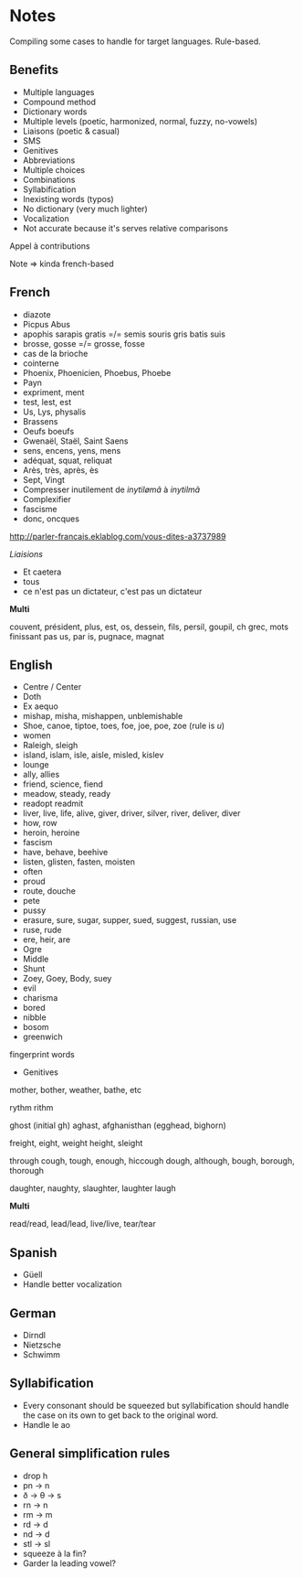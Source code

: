# Notes

Compiling some cases to handle for target languages. Rule-based.

## Benefits

* Multiple languages
* Compound method
* Dictionary words
* Multiple levels (poetic, harmonized, normal, fuzzy, no-vowels)
* Liaisons (poetic & casual)
* SMS
* Genitives
* Abbreviations
* Multiple choices
* Combinations
* Syllabification
* Inexisting words (typos)
* No dictionary (very much lighter)
* Vocalization
* Not accurate because it's serves relative comparisons

Appel à contributions

Note => kinda french-based

## French

* diazote
* Picpus Abus
* apophis sarapis gratis =/= semis souris gris batis suis
* brosse, gosse =/= grosse, fosse
* cas de la brioche
* cointerne
* Phoenix, Phoenicien, Phoebus, Phoebe
* Payn
* expriment, ment
* test, lest, est
* Us, Lys, physalis
* Brassens
* Oeufs boeufs
* Gwenaël, Staël, Saint Saens
* sens, encens, yens, mens
* adéquat, squat, reliquat
* Arès, très, après, ès
* Sept, Vingt
* Compresser inutilement de *inytilømã* à *inytilmã*
* Complexifier
* fascisme
* donc, oncques

http://parler-francais.eklablog.com/vous-dites-a3737989

*Liaisions*

* Et caetera
* tous
* ce n'est pas un dictateur, c'est pas un dictateur

**Multi**

couvent, président, plus, est, os, dessein, fils, persil, goupil, ch grec, mots finissant pas us, par is, pugnace, magnat

## English

* Centre / Center
* Doth
* Ex aequo
* mishap, misha, mishappen, unblemishable
* Shoe, canoe, tiptoe, toes, foe, joe, poe, zoe (rule is *u*)
* women
* Raleigh, sleigh
* island, islam, isle, aisle, misled, kislev
* lounge
* ally, allies
* friend, science, fiend
* meadow, steady, ready
* readopt readmit 
* liver, live, life, alive, giver, driver, silver, river, deliver, diver
* how, row
* heroin, heroine
* fascism
* have, behave, beehive
* listen, glisten, fasten, moisten
* often
* proud
* route, douche
* pete
* pussy
* erasure, sure, sugar, supper, sued, suggest, russian, use
* ruse, rude
* ere, heir, are
* Ogre
* Middle
* Shunt
* Zoey, Goey, Body, suey
* evil
* charisma
* bored
* nibble
* bosom
* greenwich

fingerprint words

* Genitives

mother, bother, weather, bathe, etc

rythm rithm

ghost (initial gh)
aghast, afghanisthan (egghead, bighorn)

freight, eight, weight
height, sleight

through
cough, tough, enough, hiccough
dough, although, bough, borough, thorough

daughter, naughty, slaughter, laughter
laugh

**Multi**

read/read, lead/lead, live/live, tear/tear

## Spanish

* Güell
* Handle better vocalization

## German

* Dirndl
* Nietzsche
* Schwimm

## Syllabification

* Every consonant should be squeezed but syllabification should handle the case on its own to get back to the original word.
* Handle le ao

## General simplification rules

* drop h
* pn -> n
* ð -> θ -> s
* rn -> n
* rm -> m
* rd -> d
* nd -> d
* stl -> sl
* squeeze à la fin?
* Garder la leading vowel?
